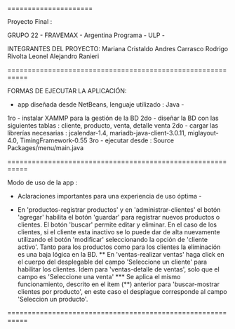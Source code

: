 =====================

Proyecto Final : 

GRUPO 22 - FRAVEMAX - Argentina Programa - ULP - 

INTEGRANTES DEL PROYECTO:
  Mariana Cristaldo
  Andres Carrasco
  Rodrigo Rivolta
  Leonel Alejandro Ranieri

===========================================================

FORMAS DE EJECUTAR LA APLICACIÓN:

- app diseñada desde NetBeans, lenguaje utilizado : Java -

1ro - instalar XAMMP para la gestión de la BD
2do - diseñar la BD con las siguientes tablas : cliente, producto, venta, detalle venta
2do - cargar las librerías necesarias : jcalendar-1.4, mariadb-java-client-3.0.11, miglayout-4.0, TimingFramework-0.55
3ro - ejecutar desde : Source Packages/menu/main.java

===========================================================

Modo de uso de la app : 
- Aclaraciones importantes para una experiencia de uso óptima -
 
* En 'productos-registrar productos' y en 'administrar-clientes' el botón 'agregar' habilita el botón 'guardar' para registrar nuevos productos o clientes. El botón 'buscar' permite editar y eliminar. En el caso de los clientes, si el cliente esta inactivo se lo puede dar de alta nuevamente utilizando el botón 'modificar' seleccionando la opción de 'cliente activo'. Tanto para los productos como para los clientes la eliminación es una baja lógica en la BD. 
** En 'ventas-realizar ventas' haga click en el cuerpo del desplegable del campo 'Seleccione un cliente' para habilitar los clientes. Idem para 'ventas-detalle de ventas', solo que el campo es 'Seleccione una venta'
*** Se aplica el mismo funcionamiento, descrito en el item (**) anterior para 'buscar-mostrar clientes por producto', en este caso el desplague corresponde al campo 'Seleccion un producto'.  

===========================================================
